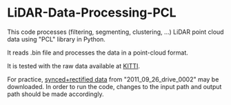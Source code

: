# LiDAR-Data-Processing-PCL
This code processes (filtering, segmenting, clustering, ...) LiDAR point cloud data using "PCL" library in Python.

It reads .bin file and processes the data in a point-cloud format.

It is tested with the raw data available at [KITTI](http://www.cvlibs.net/datasets/kitti/raw_data.php).

For practice, [synced+rectified data](https://s3.eu-central-1.amazonaws.com/avg-kitti/raw_data/2011_09_26_drive_0002/2011_09_26_drive_0002_sync.zip) from "2011_09_26_drive_0002" may be downloaded. In order to run the code, changes to the input path and output path should be made accordingly.
